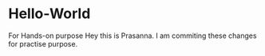 # Hello-World
For Hands-on purpose
Hey this is Prasanna. I am commiting these changes for practise purpose.
